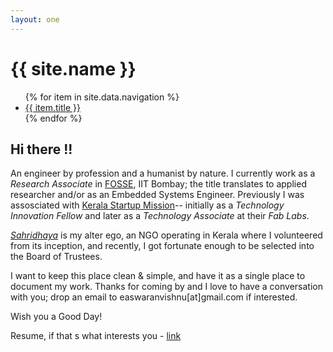 ```yaml
---
layout: one
---
```


<div class="header">
    <h1>{{ site.name }}</h1>
    <ul>
        {% for item in site.data.navigation %}
        <li>
            <a href="{{ item.url }}">{{ item.title }}</a>
        </li>
        {% endfor %}
    </ul>
</div>

## Hi there !!

An engineer by profession and a humanist by nature. I currently work as a *Research Associate* in [FOSSE](http://www.sahridhaya.org/), IIT Bombay; the title translates to applied researcher and/or as an Embedded Systems Engineer. Previously I was assosciated with [Kerala Startup Mission](https://startupmission.kerala.gov.in/)-- initially as a *Technology Innovation Fellow* and later as a *Technology Associate* at their *Fab Labs*.

[*Sahridhaya*](http://www.sahridhaya.org/) is my alter ego, an NGO operating in Kerala where I volunteered from its inception, and recently, I got fortunate enough to be selected into the Board of Trustees.

I want to keep this place clean & simple, and have it as a single place to document my work. Thanks for coming by and I love to have a conversation with you; drop an email to easwaranvishnu[at]gmail.com if interested.

Wish you a Good Day!

Resume, if that s what interests you - [link](https://github.com/VishnuEaswaran/resume/blob/master/vishnuResume.pdf)
